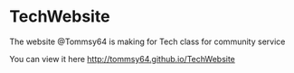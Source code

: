 TechWebsite
===========

The website @Tommsy64 is making for Tech class for community service

You can view it here http://tommsy64.github.io/TechWebsite
